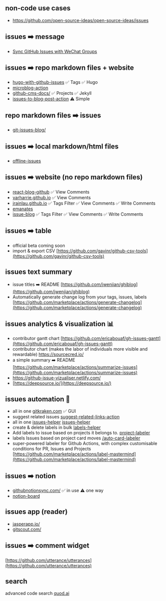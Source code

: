 ## non-code use cases
- https://github.com/open-source-ideas/open-source-ideas/issues

## issues ➡️ message
- [Sync GitHub Issues with WeChat Groups](https://github.com/kaiyuanshe/osschat)

## issues ➡️ repo markdown files + website
- [hugo-with-github-issues](https://github.com/marketplace/actions/hugo-with-github-issues) ✅ Tags ✅ Hugo
- [microblog-action](https://github.com/herschel666/microblog-action)
- [github-cms-docs/](https://paulkoanui.github.io/github-cms-docs/) ✅ Projects ✅ Jekyll
- [issues-to-blog-post-action](https://github.com/marketplace/actions/issues-to-blog-post-action) ⚠️ Simple
## repo markdown files ➡️ issues
- [git-issues-blog/](https://github.com/Sep0lkit/git-issues-blog/blob/master/README.md)
## issues ➡️ local markdown/html files
- [offline-issues](https://github.com/jlord/offline-issues)
## issues ➡️ website (no repo markdown files)
- [react-blog-github](https://github.com/saadpasta/react-blog-github) ✅ View Comments
- [varharrie.github.io](https://github.com/varHarrie/varharrie.github.io) ✅ View Comments
- [jrainlau.github.io](https://github.com/jrainlau/jrainlau.github.io) ✅ Tags Filter ✅ View Comments ✅ Write Comments
- [emanates](https://github.com/emanates)
- [issue-blog](https://github.com/ttop5/issue-blog) ✅ Tags Filter ✅ View Comments ✅ Write Comments
## issues ➡️ table
- official beta coming soon
- import & export CSV [https://github.com/gavinr/github-csv-tools](https://github.com/gavinr/github-csv-tools)
## issues text summary
- issue titles ➡️ README [https://github.com/jwenjian/ghiblog](https://github.com/jwenjian/ghiblog)
- Automatically generate change log from your tags, issues, labels [https://github.com/marketplace/actions/generate-changelog](https://github.com/marketplace/actions/generate-changelog)
## issues analytics & visualization 📊
- contributor gantt chart [https://github.com/ericabouaf/gh-issues-gantt](https://github.com/ericabouaf/gh-issues-gantt)
- contributor chart  (makes the labor of individuals more visible and rewardable) https://sourcecred.io/
- a simple summary ➡️ README
    [https://github.com/marketplace/actions/summarize-issues](https://github.com/marketplace/actions/summarize-issues)
- https://github-issue-vizualiser.netlify.com/
- [https://deepsource.io/](https://deepsource.io/)
## issues automation 🤖️
- all in one [gitkraken.com](http://gitkraken.com/) ✅ GUI
- suggest related issues [suggest-related-links-action](https://github.com/marketplace/actions/suggest-related-links-action)
- all in one [issues-helper](https://github.com/marketplace/actions/issues-helper) [issues-helper](https://actions-cool.github.io/issues-helper/)
- create & delete labels in bulk [labels-helper](https://github.com/actions-cool/labels-helper)
- Add labels to issue based on projects it belongs to. [project-labeler](https://github.com/marketplace/actions/project-labeler)
- labels Issues based on project card moves [/auto-card-labeler](https://github.com/marketplace/actions/auto-card-labeler)
- super-powered labeler for Github Actions, with complex customisable conditions for PR, Issues and Projects [https://github.com/marketplace/actions/label-mastermind](https://github.com/marketplace/actions/label-mastermind)
## issues ➡️ notion 
- [githubnotionsync.com/](https://githubnotionsync.com/) ✅ in use ⚠️ one way
- [notion-board](https://github.com/marketplace/actions/notion-board)
## issues app (reader) 
- [jasperapp.io/](http://jasperapp.io/gitscout.com/)
- [gitscout.com/](http://jasperapp.io/gitscout.com/)

## issues ➡️ comment widget
[https://github.com/utterance/utterances](https://github.com/utterance/utterances)

## search
advanced code search [quod.ai](http://quod.ai/)
